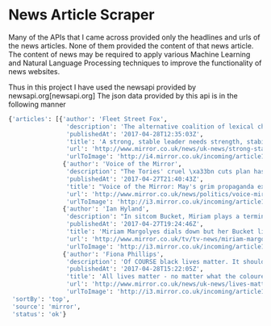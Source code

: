 # News Article Scraper 

Many of the APIs that I came across provided only the headlines and urls of the news articles. None of them provided the content of that news article. The content of news may be required to apply various Machine Learning and Natural Language Processing techniques to improve the functionality of news websites. 

Thus in this project I have used the newsapi provided by newsapi.org[newsapi.org] 
The json data provided by this api is in the following manner
```python
{'articles': [{'author': 'Fleet Street Fox',
                'description': 'The alternative coalition of lexical chaos would see us all tweeting about Ed Balls',
                'publishedAt': '2017-04-28T12:35:03Z',
                'title': 'A strong, stable leader needs strength, stability and a stable, strong message',
                'url': 'http://www.mirror.co.uk/news/uk-news/strong-stable-leadership-needs-3-10314956',
                'urlToImage': 'http://i4.mirror.co.uk/incoming/article10314310.ece/ALTERNATES/s1200/fleet-may.jpg'},
               {'author': 'Voice of the Mirror',
                'description': "The Tories' cruel \xa33bn cuts plan has left the education system teetering on the brink of collapse, according to unions",
                'publishedAt': '2017-04-27T21:40:43Z',
                'title': "Voice of the Mirror: May's grim propaganda exposed by destruction of schools",
                'url': 'http://www.mirror.co.uk/news/politics/voice-mirror-theresa-mays-grim-10311950',
                'urlToImage': 'http://i3.mirror.co.uk/incoming/article10311108.ece/ALTERNATES/s1200/PROD-Britains-Prime-Minister-Theresa-May-ges.jpg'},
               {'author': 'Ian Hyland',
                'description': "In sitcom Bucket, Miriam plays a terminally ill seventysomething mum, who is trying to establish a connection with her daughter - and it's something of a hidden gem",
                'publishedAt': '2017-04-27T19:24:46Z',
                'title': 'Miriam Margolyes dials down but her Bucket list has plenty of life',
                'url': 'http://www.mirror.co.uk/tv/tv-news/miriam-margolyes-dials-down-barmy-10310445',
                'urlToImage': 'http://i3.mirror.co.uk/incoming/article10310706.ece/ALTERNATES/s1200/Bucket.jpg'},
               {'author': 'Fiona Phillips',
                'description': 'Of COURSE black lives matter. It should be a given. White lives matter. Humanity matters',
                'publishedAt': '2017-04-28T15:22:05Z',
                'title': 'All lives matter - no matter what the coloure colour',
                'url': 'http://www.mirror.co.uk/news/uk-news/lives-matter-no-matter-what-10316850',
                'urlToImage': 'http://i3.mirror.co.uk/incoming/article10316508.ece/ALTERNATES/s1200/Fatal-shooting-of-Mark-Duggan-sparks-riots-in-Tottenham-north-London.jpg'},
 'sortBy': 'top',
 'source': 'mirror',
 'status': 'ok'}
```

